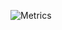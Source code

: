 ![Metrics](https://metrics.lecoq.io/leogregianin?template=classic&languages=1&introduction=1&stars=1&people=1&lines=1&notable=1&achievements=1&languages.limit=15&languages.sections=most-used&languages.colors=github&languages.threshold=0%25&languages.indepth=false&languages.recent.load=300&languages.recent.days=14&introduction.title=true&stars.limit=5&people.limit=24&people.size=28&people.types=followers%2C%20following&people.identicons=false&people.shuffle=false&achievements.threshold=X&achievements.secrets=false&achievements.limit=0&notable.repositories=false&config.timezone=America%2FCuiaba)

<!-- [![Linkedin Badge](https://img.shields.io/badge/-LinkedIn-blue?style=flat-square&logo=Linkedin&logoColor=white&link=https://www.linkedin.com/in/leonardogregianin/)](https://www.linkedin.com/in/leonardogregianin/)
[![Gmail Badge](https://img.shields.io/badge/-Gmail-c14438?style=flat-square&logo=Gmail&logoColor=white&link=mailto:leogregianin@gmail.com)](mailto:leogregianin@gmail.com)
[![Twitter Badge](https://img.shields.io/badge/-Twitter-303030?style=flat-square&logo=Twitter&logoColor=white&link=https://twitter.com/leogregianin)](https://twitter.com/leogregianin)
[![Github Badge](https://img.shields.io/badge/-Github-000?style=flat-square&logo=Github&logoColor=white&link=https://github.com/leogregianin)](https://github.com/leogregianin)
[![Gitlab Badge](https://img.shields.io/badge/-Gitlab-303030?style=flat-square&logo=Gitlab&logoColor=white&link=https://gitlab.com/leogregianin)](https://gitlab.com/leogregianin)
[![Speakerdeck Badge](https://img.shields.io/badge/-Speakerdeck-303030?style=flat-square&logo=Speakerdeck&link=https://speakerdeck.com/leogregianin)](https://speakerdeck.com/leogregianin)

Stay hungry, stay foolish, stay restless!
-->
